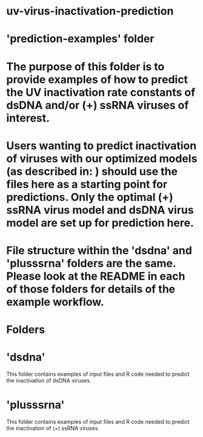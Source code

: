 # uv-virus-inactivation-prediction

# 'prediction-examples' folder

# The purpose of this folder is to provide examples of how to predict the UV inactivation rate constants of dsDNA and/or (+) ssRNA viruses of interest. 

# Users wanting to predict inactivation of viruses with our optimized models (as described in: ) should use the files here as a starting point for predictions. Only the optimal (+) ssRNA virus model and dsDNA virus model are set up for prediction here.

# File structure within the 'dsdna' and 'plusssrna' folders are the same. Please look at the README in each of those folders for details of the example workflow.

# Folders

# 'dsdna'
This folder contains examples of input files and R code needed to predict the inactivation of dsDNA viruses.

# 'plusssrna'
This folder contains examples of input files and R code needed to predict the inactivation of (+) ssRNA viruses.